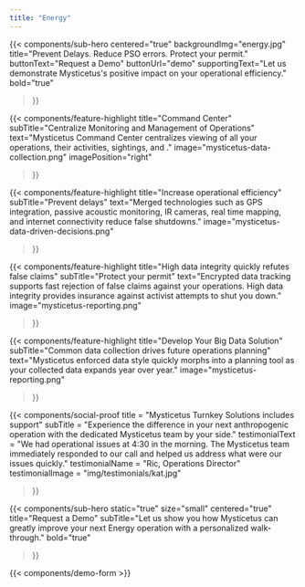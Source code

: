 ```yaml
---
title: "Energy"
---
```


{{< components/sub-hero
	centered="true"
	backgroundImg="energy.jpg"
	title="Prevent Delays. Reduce PSO errors. Protect your permit."
	buttonText="Request a Demo"
	buttonUrl="demo"
	supportingText="Let us demonstrate Mysticetus's positive impact on your operational efficiency."
	bold="true"
>}}

{{< components/feature-highlight
	title="Command Center"
	subTitle="Centralize Monitoring and Management of Operations"
	text="Mysticetus Command Center centralizes viewing of all your operations, their activities, sightings, and ."
	image="mysticetus-data-collection.png"
	imagePosition="right"
>}}

{{< components/feature-highlight
	title="Increase operational efficiency"
	subTitle="Prevent delays"
	text="Merged technologies such as GPS integration, passive acoustic monitoring, IR cameras, real time mapping, and internet connectivity reduce false shutdowns."
	image="mysticetus-data-driven-decisions.png"
>}}

{{< components/feature-highlight
	title="High data integrity quickly refutes false claims"
	subTitle="Protect your permit"
	text="Encrypted data tracking supports fast rejection of false claims against your operations. High data integrity provides insurance against activist attempts to shut you down."
	image="mysticetus-reporting.png"
>}}

{{< components/feature-highlight
	title="Develop Your Big Data Solution"
	subTitle="Common data collection drives future operations planning"
	text="Mysticetus enforced data style quickly morphs into a planning tool as your collected data expands year over year."
	image="mysticetus-reporting.png"
>}}

{{< components/social-proof 
	title = "Mysticetus Turnkey Solutions includes support"
	subTitle = "Experience the difference in your next anthropogenic operation with the dedicated Mysticetus team by your side."
	testimonialText = "We had operational issues at 4:30 in the morning. The Mysticetus team immediately responded to our call and helped us address what were our issues quickly."
	testimonialName = "Ric, Operations Director"
	testimonialImage = "img/testimonials/kat.jpg"
>}}

{{< components/sub-hero
	static="true"
	size="small"
	centered="true"
	title="Request a Demo"
	subTitle="Let us show you how Mysticetus can greatly improve your next Energy operation with a personalized walk-through."
	bold="true"
>}}

{{< components/demo-form >}}
